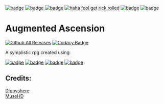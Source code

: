 [![badge](https://img.shields.io/badge/Made%20with-Python-1f425f.svg)](https://www.python.org/)
[![badge](https://img.shields.io/badge/A%20jean1398reborn-project-informational)
](https://www.github.com/jean1398reborn)
[![badge](https://img.shields.io/badge/Completely-Horrid-critical)](https://www.youtube.com/watch?v=dQw4w9WgXcQ)
[![haha fool get rick rolled](https://img.shields.io/static/v1?label=Build&message=Functional&color=sucess)](https://www.youtube.com/watch?v=bAgmGZ9iQ2Y)
[![badge](https://img.shields.io/static/v1?label=Bugs&message=0&color=critical)](https://www.youtube.com/watch?v=8GW6sLrK40k)
![badge](https://img.shields.io/github/repo-size/jean1398reborn/Augmented?label=Repository%20Size)

Augmented Ascension
======
[![Github All Releases](https://img.shields.io/github/downloads/jean1398reborn/Augmented/total.svg)]()
[![Codacy Badge](https://api.codacy.com/project/badge/Grade/38bb51c80f964ab09609e5f1aad16c9d)](https://www.codacy.com/manual/jean1398reborn/Augmented?utm_source=github.com&amp;utm_medium=referral&amp;utm_content=jean1398reborn/Augmented&amp;utm_campaign=Badge_Grade)


A symplistic rpg created using:


[![badge](https://img.shields.io/static/v1?label=Module&message=Pygame&color=informational)](https://www.pygame.org/news)
[![badge](https://img.shields.io/static/v1?label=Module&message=Random&color=informational)](https://docs.python.org/3/library/random.html)
[![badge](https://img.shields.io/static/v1?label=Module&message=Sys&color=informational)](https://docs.python.org/3/library/sys.html)
[![badge](https://img.shields.io/static/v1?label=Program&message=Illustrator&color=important)](http://www.adobe.com/illustratorl)


Credits:
-----
[Dippyshere](https://github.com/dippyshere)<br>
[MuseHD](https://github.com/museHD)<br>
